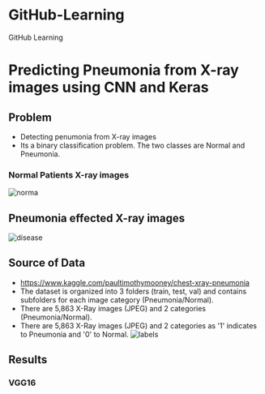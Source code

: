 # GitHub-Learning
GitHub Learning
# Predicting Pneumonia from X-ray images using CNN and Keras
## Problem
- Detecting penumonia from X-ray images
- Its a binary classification problem. The two classes are Normal and Pneumonia.
### Normal Patients X-ray images
![norma](https://user-images.githubusercontent.com/24571705/40785432-1bc72fe8-6506-11e8-8aa2-c69d7fbede70.png)
## Pneumonia effected X-ray images
![disease](https://user-images.githubusercontent.com/24571705/40785491-3467e272-6506-11e8-80b5-a85eb96c5db4.png)
## Source of Data
- https://www.kaggle.com/paultimothymooney/chest-xray-pneumonia
- The dataset is organized into 3 folders (train, test, val) and contains subfolders for each image category (Pneumonia/Normal).
- There are 5,863 X-Ray images (JPEG) and 2 categories (Pneumonia/Normal).
- There are 5,863 X-Ray images (JPEG) and 2 categories as '1' indicates to Pneumonia and '0' to Normal.
![labels](https://user-images.githubusercontent.com/24571705/40785506-3fc2c6aa-6506-11e8-9533-bec4696f9391.png)
## Results
### VGG16
